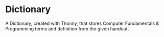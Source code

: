# Dictionary
A Dictionary, created with Thonny, that stores Computer Fundamentals &amp; Programming terms and definition from the given handout.
